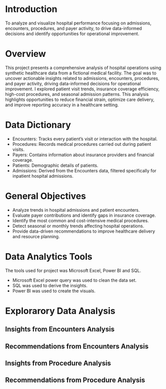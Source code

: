 # Introduction
To analyze and visualize hospital performance focusing on admissions, encounters, procedures, and payer activity, to drive data-informed decisions and identify opportunities for operational improvement.
# Overview
This project presents a comprehensive analysis of hospital operations using synthetic healthcare data from a fictional medical facility. The goal was to uncover actionable insights related to admissions, encounters, procedures, and payer activity, driving data-informed decisions for operational improvement.
I explored patient visit trends, insurance coverage efficiency, high-cost procedures, and seasonal admission patterns. This analysis highlights opportunities to reduce financial strain, optimize care delivery, and improve reporting accuracy in a healthcare setting.
# Data Dictionary
- Encounters: Tracks every patient’s visit or interaction with the hospital.
- Procedures: Records medical procedures carried out during patient visits.
- Payers: Contains information about insurance providers and financial coverage.
- Patients: Demographic details of patients.
- Admissions: Derived from the Encounters data, filtered specifically for inpatient hospital admissions.
# General Objectives
- Analyze trends in hospital admissions and patient encounters.
- Evaluate payer contributions and identify gaps in insurance coverage.
- Identify the most common and cost-intensive medical procedures.
- Detect seasonal or monthly trends affecting hospital operations.
- Provide data-driven recommendations to improve healthcare delivery and resource planning.
# Data Analytics Tools
The tools used for project was Microsoft Excel, Power BI and SQL.
* Microsoft Excel power query was used to clean the data set.
* SQL was used to derive the insights.
* Power BI was used to create the visuals.
# Explorarory Data Analysis
## Insights from Encounters Analysis
## Recommendations from Encounters Analysis
## Insights from Procedure Analysis
## Recommendations from Procedure Analysis
